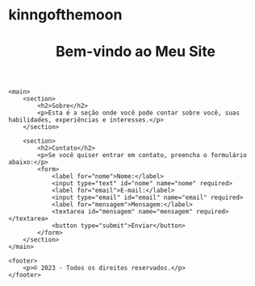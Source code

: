 # kinngofthemoon
<!DOCTYPE html>
<html>

<head>
    <title>Meu Site</title>
</head>

<body>
    <header>
        <h1>Bem-vindo ao Meu Site</h1>
    </header>

    <main>
        <section>
            <h2>Sobre</h2>
            <p>Esta é a seção onde você pode contar sobre você, suas habilidades, experiências e interesses.</p>
        </section>

        <section>
            <h2>Contato</h2>
            <p>Se você quiser entrar em contato, preencha o formulário abaixo:</p>
            <form>
                <label for="nome">Nome:</label>
                <input type="text" id="nome" name="nome" required>
                <label for="email">E-mail:</label>
                <input type="email" id="email" name="email" required>
                <label for="mensagem">Mensagem:</label>
                <textarea id="mensagem" name="mensagem" required></textarea>
                <button type="submit">Enviar</button>
            </form>
        </section>
    </main>

    <footer>
        <p>© 2023 - Todos os direitos reservados.</p>
    </footer>
</body>

</html>
